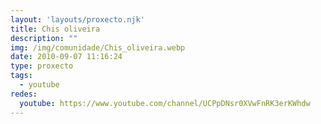 ```yaml
---
layout: 'layouts/proxecto.njk'
title: Chis oliveira
description: ""
img: /img/comunidade/Chis_oliveira.webp
date: 2010-09-07 11:16:24
type: proxecto
tags:
  - youtube
redes:
  youtube: https://www.youtube.com/channel/UCPpDNsr0XVwFnRK3erKWhdw
---
```

